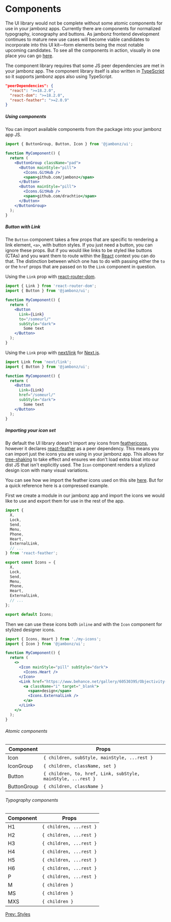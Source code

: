 # Components

The UI library would not be complete without some atomic components for use in your jambonz apps. Currently there are components for normalized typography, iconography and buttons. As jambonz frontend development continues to mature new use cases will become viable candidates to incorporate into this UI kit—form elements being the most notable upcoming candidates. To see all the components in action, visually in one place you can go [here](/jambonz-ui/).

The component library requires that some JS peer dependencies are met in your jambonz app. The component library itself is also written in [TypeScript](https://www.typescriptlang.org/) so it supports jambonz apps also using TypeScript.

```json
"peerDependencies": {
  "react": ">=18.2.0",
  "react-dom": ">=18.2.0",
  "react-feather": ">=2.0.9"
}
```

##### Using components

You can import available components from the package into your jambonz app JS.

```jsx
import { ButtonGroup, Button, Icon } from '@jambonz/ui';

function MyComponent() {
  return (
    <ButtonGroup className="pad">
      <Button mainStyle="pill">
        <Icons.GitHub />
        <span>github.com/jambonz</span>
      </Button>
      <Button mainStyle="pill">
        <Icons.GitHub />
        <span>github.com/drachtio</span>
      </Button>
    </ButtonGroup>
  );
}
```

##### Button with Link

The `Button` component takes a few props that are specific to rendering a link element, `<a>`, with button styles. If you just need a button, you can ignore these props. But if you would like links to be styled like buttons (CTAs) and you want them to route within the [React](https://reactjs.org/) context you can do that. The distinction between which one has to do with passing either the `to` or the `href` props that are passed on to the `Link` component in question.

Using the `Link` prop with [react-router-dom](https://reactrouter.com/docs/en/v6/components/link).

```jsx
import { Link } from 'react-router-dom';
import { Button } from '@jambonz/ui';

function MyComponent() {
  return (
    <Button
      Link={Link}
      to="/someurl/"
      subStyle="dark">
        Some text
    </Button>
  );
}
```

Using the `Link` prop with [next/link](https://nextjs.org/docs/api-reference/next/link) for [Next.js](https://nextjs.org/).

```jsx
import Link from 'next/link';
import { Button } from '@jambonz/ui';

function MyComponent() {
  return (
    <Button
      Link={Link}
      href="/someurl/"
      subStyle="dark">
        Some text
    </Button>
  );
}
```

##### Importing your icon set

By default the UI library doesn't import any icons from [feathericons](https://feathericons.com/), however it declares [react-feather](https://github.com/feathericons/react-feather) as a peer dependency. This means you can import just the icons you are using in your jambonz app. This allows for [tree-shaking](https://developer.mozilla.org/en-US/docs/Glossary/Tree_shaking) to take effect and ensures we don't load extra bloat into our dist JS that isn't explicitly used. The `Icon` component renders a stylized design icon with many visual variations.

You can see how we import the feather icons used on this site [here](https://github.com/jambonz/next-static-site/blob/main/src/components/icons.js). But for a quick reference here is a compressed example.

First we create a module in our jambonz app and import the icons we would like to use and export them for use in the rest of the app.

```jsx
import {
  X,
  Lock,
  Send,
  Menu,
  Phone,
  Heart,
  ExternalLink,
  // ...
} from 'react-feather';

export const Icons = {
  X,
  Lock,
  Send,
  Menu,
  Phone,
  Heart,
  ExternalLink,
  // ...
};

export default Icons;
```

Then we can use these icons both `inline` and with the `Icon` component for stylized designer icons.

```jsx
import { Icons, Heart } from './my-icons';
import { Icon } from '@jambonz/ui';

function MyComponent() {
  return (
    <>
      <Icon mainStyle="pill" subStyle="dark">
        <Icons.Heart />
      </Icon>
      <Link href="https://www.behance.net/gallery/60530395/Objectivity-Free-Font-Family">
        <a className="i" target="_blank">
          <span>design</span>
          <Icons.ExternalLink />
        </a>
      </Link>
    </>
  );
}
```

###### Atomic components

| Component | Props |
|-----------|-------|
| Icon | `{ children, subStyle, mainStyle, ...rest }` |
| IconGroup | `{ children, className, set }` |
| Button | `{ children, to, href, Link, subStyle, mainStyle, ...rest }` |
| ButtonGroup | `{ children, className }` |

###### Typography components

| Component | Props |
|-----------|-------|
| H1 | `{ children, ...rest }` |
| H2 | `{ children, ...rest }` |
| H3 | `{ children, ...rest }` |
| H4 | `{ children, ...rest }` |
| H5 | `{ children, ...rest }` |
| H6 | `{ children, ...rest }` |
| P | `{ children, ...rest }` |
| M | `{ children }` |
| MS | `{ children }` |
| MXS | `{ children }` |

<p class="flex">
<a href="/docs/jambonz-ui/styles/">Prev: Styles</a>
<span>&nbsp;</span>
</p>